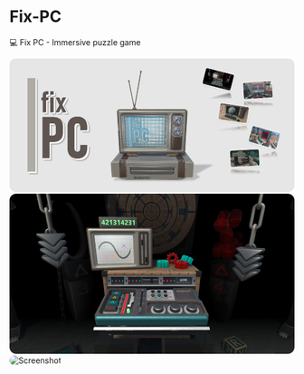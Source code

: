# Fix-PC
💻 Fix PC - Immersive puzzle game

<img src="Drive/Banners/Header.png" alt="Header banner" style="border-radius: 12px; width: 1000px;">

<img src="Drive/Level%20Images/Gallery.png" alt="Screenshot" style="border-radius: 12px; width: 700px;">

<img src="Drive/Level%20Images/Space.gif" alt="Screenshot" style="border-radius: 12px; width: 700px;">
